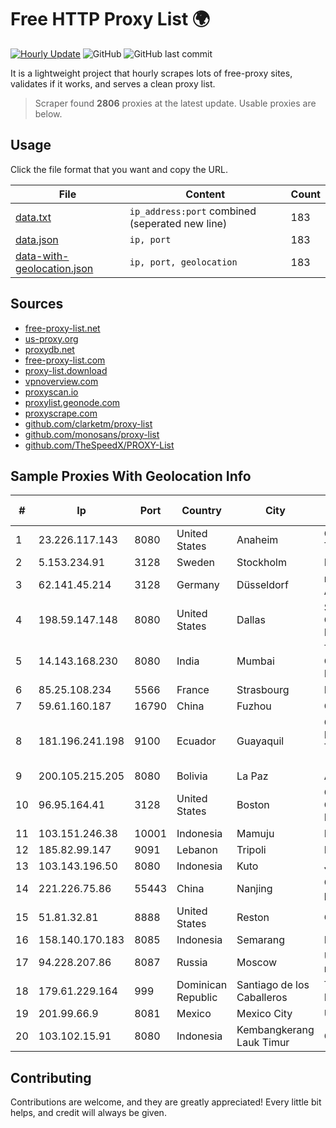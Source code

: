 
# Free HTTP Proxy List 🌍

[![Hourly Update](https://github.com/mertguvencli/http-proxy-list/actions/workflows/main.yml/badge.svg?branch=main)](https://github.com/mertguvencli/http-proxy-list/actions/workflows/main.yml)
![GitHub](https://img.shields.io/github/license/mertguvencli/http-proxy-list)
![GitHub last commit](https://img.shields.io/github/last-commit/mertguvencli/http-proxy-list)

It is a lightweight project that hourly scrapes lots of free-proxy sites, validates if it works, and serves a clean proxy list.


> Scraper found **2806** proxies at the latest update. Usable proxies are below.

## Usage

Click the file format that you want and copy the URL.


|File|Content|Count|
|----|-------|-----|
|[data.txt](https://raw.githubusercontent.com/mertguvencli/http-proxy-list/main/proxy-list/data.txt)|`ip_address:port` combined (seperated new line)|183|
|[data.json](https://raw.githubusercontent.com/mertguvencli/http-proxy-list/main/proxy-list/data.json)|`ip, port`|183|
|[data-with-geolocation.json](https://raw.githubusercontent.com/mertguvencli/http-proxy-list/main/proxy-list/data-with-geolocation.json)|`ip, port, geolocation`|183|

## Sources

* [free-proxy-list.net](https://free-proxy-list.net)
* [us-proxy.org](https://www.us-proxy.org)
* [proxydb.net](http://proxydb.net)
* [free-proxy-list.com](https://free-proxy-list.com/?page=&port=&type%5B%5D=http&type%5B%5D=https&up_time=0&search=Search)
* [proxy-list.download](https://www.proxy-list.download/HTTP)
* [vpnoverview.com](https://vpnoverview.com/privacy/anonymous-browsing/free-proxy-servers)
* [proxyscan.io](https://www.proxyscan.io)
* [proxylist.geonode.com](https://proxylist.geonode.com/api/proxy-list?limit=300&page=1&sort_by=lastChecked&sort_type=desc&protocols=http,https)
* [proxyscrape.com](https://api.proxyscrape.com/v2/?request=displayproxies&protocol=http&timeout=10000&country=all&ssl=all&anonymity=all)
* [github.com/clarketm/proxy-list](https://raw.githubusercontent.com/clarketm/proxy-list/master/proxy-list-raw.txt)
* [github.com/monosans/proxy-list](https://raw.githubusercontent.com/monosans/proxy-list/main/proxies/http.txt)
* [github.com/TheSpeedX/PROXY-List](https://raw.githubusercontent.com/TheSpeedX/PROXY-List/master/http.txt)


## Sample Proxies With Geolocation Info

|#|Ip|Port|Country|City|Internet Service Provider|
|-|--|----|-------|----|-------------------------|
|1|23.226.117.143|8080|United States|Anaheim|ContentKeeper Technologies|
|2|5.153.234.91|3128|Sweden|Stockholm|Inter Connects Inc|
|3|62.141.45.214|3128|Germany|Düsseldorf|myLoc managed IT AG|
|4|198.59.147.148|8080|United States|Dallas|SkyRider Communications, Inc.|
|5|14.143.168.230|8080|India|Mumbai|Tata Communications Limited|
|6|85.25.108.234|5566|France|Strasbourg|Host Europe GmbH|
|7|59.61.160.187|16790|China|Fuzhou|Chinanet|
|8|181.196.241.198|9100|Ecuador|Guayaquil|Corporacion Nacional De Telecomunicaciones - CNT EP|
|9|200.105.215.205|8080|Bolivia|La Paz|AXS Bolivia S. A.|
|10|96.95.164.41|3128|United States|Boston|Comcast Cable Communications, LLC|
|11|103.151.246.38|10001|Indonesia|Mamuju|MANAKARRANET|
|12|185.82.99.147|9091|Lebanon|Tripoli|NET 360 S.A.R.L|
|13|103.143.196.50|8080|Indonesia|Kuto|JERNIHNETWORK|
|14|221.226.75.86|55443|China|Nanjing|CHINANET jiangsu province network|
|15|51.81.32.81|8888|United States|Reston|OVH SAS|
|16|158.140.170.183|8085|Indonesia|Semarang|MYREPUBLIC|
|17|94.228.207.86|8087|Russia|Moscow|Uniontel ZAO network|
|18|179.61.229.164|999|Dominican Republic|Santiago de los Caballeros|TELERY NETWORKS, S.R.L|
|19|201.99.66.9|8081|Mexico|Mexico City|Uninet S.A. de C.V.|
|20|103.102.15.91|8080|Indonesia|Kembangkerang Lauk Timur|GLOBALMEDIANET|



## Contributing

Contributions are welcome, and they are greatly appreciated! Every
little bit helps, and credit will always be given.

